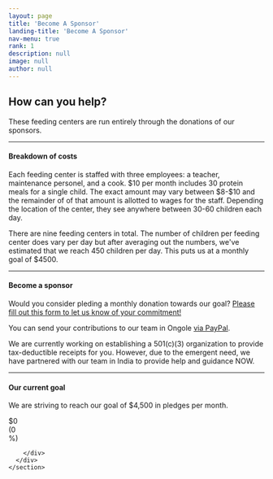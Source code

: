 ```yaml
---
layout: page
title: 'Become A Sponsor'
landing-title: 'Become A Sponsor'
nav-menu: true
rank: 1
description: null
image: null
author: null
---
```

<div>
<section id="service" class="section-padding wow">
      <div class="container">
        <div class="row">
          <div class="col-md-12 text-center">
            <h2 class="service-title pad-bt15">How can you help?</h2>
            <p class="sub-title pad-bt15">These feeding centers are run entirely through the donations of our sponsors.</p>
            <hr class="bottom-line">
          </div>
          <div class="col-md-12 text-center">
            <h4>Breakdown of costs</h4>
            <p class="sub-title pad-bt15">Each feeding center is staffed with three employees: a teacher, maintenance personel, and a cook. $10 per month includes 30 protein meals for a single child. The exact amount may vary between $8-$10 and the remainder of of that amount is allotted to wages for the staff. Depending the location of the center, they see anywhere between 30-60 children each day.</p>
            <p class="sub-title pad-bt15">There are nine feeding centers in total. The number of children per feeding center does vary per day but after averaging out the numbers, we've estimated that we reach 450 children per day. This puts us at a monthly goal of $4500.</p>
            <hr class="bottom-line">
          </div>
          <div class="col-md-12 text-center">
            <h4>Become a sponsor</h4>
            <p class="sub-title pad-bt15">Would you consider pleding a monthly donation towards our goal? <a href="https://goo.gl/forms/XU7qmd9AJ1SOz37f1" target="_blank">Please fill out this form to let us know of your commitment!</a></p>
            <p class="sub-title pad-bt15">You can send your contributions to our team in Ongole <a href="https://www.paypal.me/reachrescue" target="_blank">via PayPal</a>.</p>
            <p>We are currently working on establishing a 501(c)(3) organization to provide tax-deductible receipts for you. However, due to the emergent need, we have partnered with our team in India to provide help and guidance NOW.</p>
            <hr class="bottom-line">
          </div>
 <div class="col-md-12 text-center">
            <h4>Our current goal</h4>
            <p class="sub-title pad-bt15">We are striving to reach our goal of $4,500 in pledges per month.</p>
             <div class="progress">
              <div class="progress-bar" role="progressbar" style="width: 5%;" aria-valuenow="0" aria-valuemin="0" aria-valuemax="100">$0 (0%)</div>
            </div>
          </div>

        </div>
      </div>
    </section>
</div>

